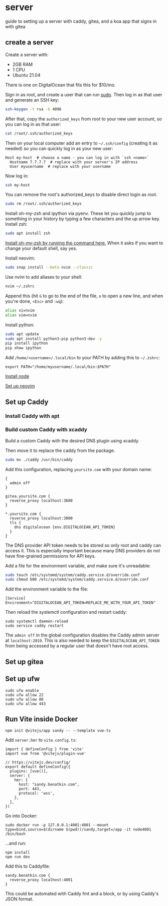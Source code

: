# server
guide to setting up a server with caddy, gitea, and a koa app that signs in with gitea

## create a server

Create a server with:

- 2GB RAM
- 1 CPU
- Ubuntu 21.04

There is one on DigitalOcean that fits this for $10/mo.

Sign in as root, and create a user that can run [sudo][sudo-user]. Then log in as that user
and generate an SSH key:

```bash
ssh-keygen -t rsa -b 4096
```

After that, copy the `authorized_keys` from root to your new user account, so you can log in
as that user:

```bash
cat /root/.ssh/authorized_keys 
```

Then on your local computer add an entry to `~/.ssh/config` (creating it as needed) so you
can quickly log in as your new user:

```
Host my-host  # choose a name - you can log in with `ssh <name>`
  Hostname 7.7.7.7  # replace with your server's IP address
  User myusername  # replace with your username
```

Now log in:

```bash
ssh my-host
```

You can remove the root's authorized_keys to disable direct login as root.

```bash
sudo rm /root/.ssh/authorized_keys
```

Install oh-my-zsh and ipython via pyenv. These let you quickly jump to something in your
history by typing a few characters and the up arrow key. Install zsh:

```bash
sudo apt install zsh
```

[Install oh-my-zsh by running the command here.](https://ohmyz.sh/) When it asks if you
want to change your default shell, say yes.

Install neovim:

```bash
sudo snap install --beta nvim --classic
```

Use nvim to add aliases to your shell:

```bash
nvim ~/.zshrc
```

Append this (hit `G` to go to the end of the file, `o` to open a new line, and when you're done, `<Esc>` and `:wq`):

```bash
alias vi=nvim
alias vim=nvim
```

Install python:

```bash
sudo apt update
sudo apt install python3-pip python3-dev -y
pip install ipython
pip show ipython
```

Add `/home/<username>/.local/bin` to your PATH by adding this to `~/.zshrc`:

```
export PATH="/home/myusername/.local/bin:$PATH"
```

[Install node](https://github.com/nodesource/distributions/blob/master/README.md#installation-instructions)

[Set up neovim](https://github.com/junegunn/vim-plug)

## Set up Caddy

### Install Caddy with apt

### Build custom Caddy with xcaddy

Build a custom Caddy with the desired DNS plugin using xcaddy.

Then move it to replace the caddy from the package.

```bash
sudo mv ./caddy /usr/bin/caddy
```

Add this configuration, replacing `yoursite.com` with your domain name:

```caddy
{
  admin off
}

gitea.yoursite.com {
  reverse_proxy localhost:3600
}

*.yoursite.com {
  reverse_proxy localhost:3000
  tls {
    dns digitalocean {env.DIGITALOCEAN_API_TOKEN}
  }
}
```

The DNS provider API token needs to be stored so only root and caddy can access it.
This is especially important because many DNS providers do not have fine-grained
permissions for API keys.

Add a file for the environment variable, and make sure it's unreadable:

```bash
sudo touch /etc/systemd/system/caddy.service.d/override.conf
sudo chmod 600 /etc/systemd/system/caddy.service.d/override.conf
```

Add the environment variable to the file:

```
[Service]
Environment="DIGITALOCEAN_API_TOKEN=REPLACE_ME_WITH_YOUR_API_TOKEN"
```

Then reload the systemctl configuration and restart caddy:

```
sudo systemctl daemon-reload
sudo service caddy restart
```

The `admin off` in the global configuration disables the Caddy admin server at
`localhost:2019`. This is also needed to keep the `DIGITALOCEAN_API_TOKEN` from
being accessed by a regular user that doesn't have root access.

## Set up gitea

## Set up ufw

```
sudo ufw enable
sudo ufw allow 22
sudo ufw allow 80
sudo ufw allow 443
```

## Run Vite inside Docker

```
npm init @vitejs/app sandy -- --template vue-ts
```

Add `server.hmr` to `vite.config.ts`:

```
import { defineConfig } from 'vite'
import vue from '@vitejs/plugin-vue'

// https://vitejs.dev/config/
export default defineConfig({
  plugins: [vue()],
  server: {
    hmr: {
      host: "sandy.benatkin.com",
      port: 443,
      protocol: 'wss',
    },
  },
})
```

Go into Docker:

```
sudo docker run -p 127.0.0.1:4001:4001 --mount type=bind,source=$(dirname $(pwd))/sandy,target=/app -it node4001 /bin/bash
```

...and run:

```
npm install
npm run dev
```

Add this to Caddyfile:

```
sandy.benatkin.com {
  reverse_proxy localhost:4001
}
```

This could be automated with Caddy fmt and a block, or by using Caddy's JSON format.

[sudo-user]: https://www.digitalocean.com/community/tutorials/how-to-create-a-new-sudo-enabled-user-on-ubuntu-18-04-quickstart
[pyenv-install]: https://github.com/pyenv/pyenv#basic-github-checkout
